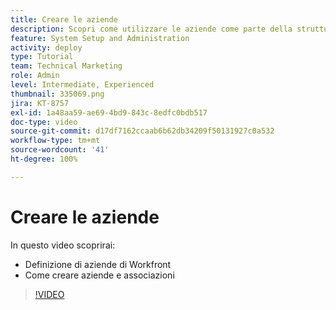 ```yaml
---
title: Creare le aziende
description: Scopri come utilizzare le aziende come parte della struttura dell’organizzazione degli utenti e delle autorizzazioni degli elementi. Quindi crea delle aziende per l’organizzazione.
feature: System Setup and Administration
activity: deploy
type: Tutorial
team: Technical Marketing
role: Admin
level: Intermediate, Experienced
thumbnail: 335069.png
jira: KT-8757
exl-id: 1a48aa59-ae69-4bd9-843c-8edfc0bdb517
doc-type: video
source-git-commit: d17df7162ccaab6b62db34209f50131927c0a532
workflow-type: tm+mt
source-wordcount: '41'
ht-degree: 100%

---
```


# Creare le aziende

In questo video scoprirai:

* Definizione di aziende di Workfront
* Come creare aziende e associazioni

>[!VIDEO](https://video.tv.adobe.com/v/3432858/?quality=12&learn=on&enablevpops&captions=ita)
